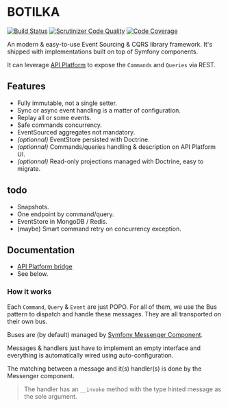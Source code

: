 # BOTILKA

[![Build Status](https://travis-ci.org/botilka/botilka.svg?branch=master)](https://travis-ci.org/botilka/botilka)
[![Scrutinizer Code Quality](https://scrutinizer-ci.com/g/botilka/botilka/badges/quality-score.png?b=master)](https://scrutinizer-ci.com/g/botilka/botilka/?branch=master)
[![Code Coverage](https://scrutinizer-ci.com/g/botilka/botilka/badges/coverage.png?b=master)](https://scrutinizer-ci.com/g/botilka/botilka/?branch=master)

An modern & easy-to-use Event Sourcing & CQRS library framework. It's shipped with implementations built on top of Symfony components.

It can leverage [API Platform](https://api-platform.com) to expose the `Commands` and `Queries` via REST.

## Features

- Fully immutable, not a single setter.
- Sync or async event handling is a matter of configuration.
- Replay all or some events.
- Safe commands concurrency.
- EventSourced aggregates not mandatory.
- *(optionnal)* EventStore persisted with Doctrine.
- *(optionnal)* Commands/queries handling & description on API Platform UI.
- *(optionnal)* Read-only projections managed with Doctrine, easy to migrate.


## todo

- Snapshots.
- One endpoint by command/query.
- EventStore in MongoDB / Redis.
- (maybe) Smart command retry on concurrency exception.

## Documentation

- [API Platform bridge](/documentation/api_platform_bridge.md)
- See below.

### How it works

Each `Command`, `Query` & `Event` are just POPO. For all of them, we use the Bus pattern to dispatch and
handle these messages. They are all transported on their own bus.

Buses are (by default) managed by [Symfony Messenger Component](https://symfony.com/doc/4.1/messenger.html).

Messages & handlers just have to implement an empty interface and everything is automatically wired
using auto-configuration.

The matching between a message and it(s) handler(s) is done by the Messenger component.
> The handler has an `__invoke` method with the type hinted message as the sole argument.
